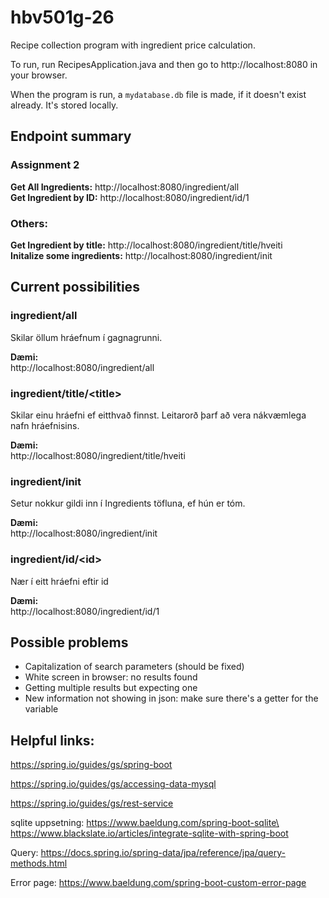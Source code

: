 # hbv501g-26

Recipe collection program with ingredient price calculation.

To run, run RecipesApplication.java and then go to http://localhost:8080 in your browser. 

When the program is run, a `mydatabase.db` file is made, if it doesn't exist already. It's stored locally.


## Endpoint summary
### Assignment 2
**Get All Ingredients:** http://localhost:8080/ingredient/all \
**Get Ingredient by ID:**  http://localhost:8080/ingredient/id/1


### Others: 
**Get Ingredient by title:** http://localhost:8080/ingredient/title/hveiti \
**Initalize some ingredients:** http://localhost:8080/ingredient/init

## Current possibilities

### ingredient/all
Skilar öllum hráefnum í gagnagrunni.

**Dæmi:**\
http://localhost:8080/ingredient/all


### ingredient/title/\<title>
Skilar einu hráefni ef eitthvað finnst. Leitarorð þarf að vera nákvæmlega nafn hráefnisins.

**Dæmi:**\
http://localhost:8080/ingredient/title/hveiti


### ingredient/init
Setur nokkur gildi inn í Ingredients töfluna, ef hún er tóm.

**Dæmi:**\
http://localhost:8080/ingredient/init



### ingredient/id/\<id>
Nær í eitt hráefni eftir id

**Dæmi:**\
http://localhost:8080/ingredient/id/1





## Possible problems
* Capitalization of search parameters (should be fixed)
* White screen in browser: no results found
* Getting multiple results but expecting one
* New information not showing in json: make sure there's a getter for the variable



## Helpful links: 
https://spring.io/guides/gs/spring-boot

https://spring.io/guides/gs/accessing-data-mysql

https://spring.io/guides/gs/rest-service

sqlite uppsetning: https://www.baeldung.com/spring-boot-sqlite\
https://www.blackslate.io/articles/integrate-sqlite-with-spring-boot

Query: https://docs.spring.io/spring-data/jpa/reference/jpa/query-methods.html


Error page: https://www.baeldung.com/spring-boot-custom-error-page


